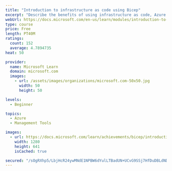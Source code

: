 ```yaml
---
title: "Introduction to infrastructure as code using Bicep"
excerpt: "Describe the benefits of using infrastructure as code, Azure Resource Manager, and Bicep to quickly and confidently scale your cloud deployments."
webUrl: https://docs.microsoft.com/en-us/learn/modules/introduction-to-infrastructure-as-code-using-bicep/
type: course
price: Free
length: PT40M
ratings:
  count: 152
  average: 4.7894735
heat: 50

provider:
  name: Microsoft Learn
  domain: microsoft.com
  images:
    - url: /assets/images/organizations/microsoft.com-50x50.jpg
      width: 50
      height: 50

levels:
  - Beginner

topics:
  - Azure
  - Management Tools

images:
  - url: https://docs.microsoft.com/learn/achievements/bicep/introduction-infrastructure-code-using-bicep-social.png
    width: 1280
    height: 641
    isCached: true

secured: "/sOgRXhp5/LbjHcR24ywMNdE1NPBW6dYulLTBadUN+UCvG9SSj7HfDuDBLdND3J488PXfSlMBpXF1l3PrO0dC2KNOHn217PI1e7kKiYHwwbKy+umpH39rhMVwJVDnyDRY7sBP20JKPaz+RB148z8LyyvrG2Ezd5mzePg063YgGkgD1enpOdDFbhybAjSCiPlZAEWqIXEscseDq32JX1pk9PEI3NWdvP+WtwX5Tbr4S60n1CigE0j3bRIeuRS7N9I/5z50R2qZwLPzuAcIoOoOXcDti78dpJ3HGr6B6drfe/Yz/0zLWjSxXY0hm0wPKELTo/xB71K2ylBZBTY+awMU1bdOVTi2cFHheZrFKAYHFwB8Wm1PD60O0sDheelN1Y5BTVN2c9xhscnghAMT0lwV46HVlUk59JO8G4iB989vfs=;qCpKwXsNgj4Glt1GF+Pokw=="
---
```


